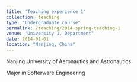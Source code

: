 ```yaml
---
title: "Teaching experience 1"
collection: teaching
type: "Undergraduate course"
permalink: /teaching/2014-spring-teaching-1
venue: "University 1, Department"
date: 2014-01-01
location: "Nanjing, China"
---
```


Nanjing University of Aeronautics and Astronautics

Major in Softerware Engineering

